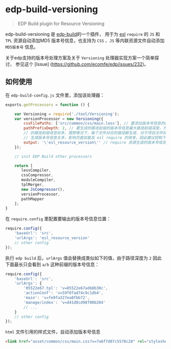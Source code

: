 
edp-build-versioning
========

> EDP Build plugin for Resource Versioning

edp-build-versioning 是 [edp-build](https://github.com/ecomfe/edp-build)的一个插件，
用于为 [esl](https://github.com/ecomfe/esl) `require` 的 `JS` 和 `TPL` 资源自动添加MD5
版本号信息，也支持为 `CSS` 、`JS` 等内联资源文件自动添加 `MD5版本号` 信息。

关于edp支持的版本号处理方案及关于 `Versioning` 处理器实现方案一个简单探讨，
参见这个 [Issue] (https://github.com/ecomfe/edp/issues/232)。

## 如何使用

在 `edp-build-config.js` 文件里，添加该处理器：

```javascript
exports.getProcessors = function () {

    var Versioning = require('./tool/Versioning');
    var versionProcessor = new Versioning({
        cssFilePaths: ['src/common/css/main.less'], // 要添加版本号信息的css文件路径
        pathPrefixDepth: 2, // 要生成的路径前缀的版本号信息最大路径前缀深度，为了避免生成
        // 的路径前缀信息较多，理想情况下，每个文件对应的路径都生成，对于项目文件较多，将导致如下
        // 生成版本号信息太多，影响页面加载及 esl require 的效率，因此建议控制下深度值
        output: '\'esl_resource_version\'' // require 资源生成的版本号信息输出地方
    });

    // init EDP Build other processors

    return [
       lessCompiler,
       cssCompressor,
       moduleCompiler,
       tplMerger,
       new JsCompressor(),
       versionProcessor,
       pathMapper
    ];
}
```

在 `require.config` 里配置要输出的版本号信息位置：

```javascript
require.config({
    'baseUrl': 'src',
    'urlArgs': 'esl_resource_version'
    // other config
});
```

执行 `edp build` 后，`urlArgs` 值会替换成类似如下的值，由于路径深度为 `2` 因此下面最长只会看到
`a/b` 这种前缀的版本号信息：

```javascript
require.config({
    'baseUrl': 'src',
    'urlArgs': {
        '05522e67.tpl': 'v=05522e67adb8b30c',
        'actionConf': 'v=59f0fad74c9c1db4',
        'main': 'v=fe9fa327ea8fbb72',
        'manage/index': 'v=d41d8cd98f00b204'
        // ...
    }
    // other config
});
```

`html` 文件引用的样式文件，自动添加版本号信息

```html
<link href="asset/common/css/main.css?v=7a6f7d07c5570c28" rel="stylesheet" />
```
